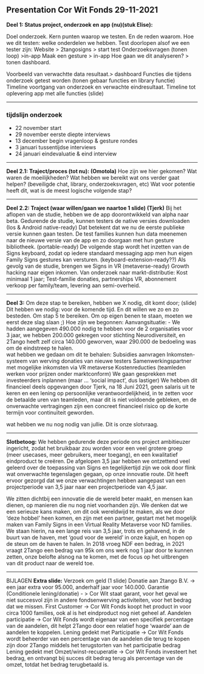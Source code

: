 ## Presentation Cor Wit Fonds 29-11-2021

**Deel 1: Status project, onderzoek en app (nu)(stuk Elise):**

Doel onderzoek. Kern punten waarop we testen. En de reden waarom.
Hoe we dit testen: welke onderdelen we hebben.
Test doorlopen alsof we een tester zijn:
Website > 2tangosigns > start test
Onderzoeksvragen (tonen loop) >in-app
Maak een gesture > in-app
Hoe gaan we dit analyseren?  > tonen dashboard.

Voorbeeld van verwachtte data resultaat.> dashboard
Functies die tijdens onderzoek getest worden (tonen gebaar functies en library functie)
Timeline voortgang van onderzoek en verwachte eindresultaat.
Timeline tot oplevering app met alle functies (slide)

---

### tijdslijn onderzoek
- 22 november start
- 29 november eerste diepte interviews
- 13 december begin vragenloop & gesture rondes
- 3 januari tussentijdse interviews
- 24 januari eindevaluatie & eind interview
 
---

**Deel 2.1: Traject/proces (tot nu): (Omotola)**
Hoe zijn we hier gekomen?
Wat waren de moeilijkheden?
Wat hebben we bereikt wat ons verder gaat helpen? (beveiligde chat, library, onderzoeksvragen, etc) 
Wat voor potentie heeft dit, wat is de meest logische volgende stap?

---

**Deel 2.2: Traject (waar willen/gaan we naartoe 1 slide) (Tjerk)**
Bij het aflopen van de studie, hebben we de app doorontwikkeld van alpha naar beta. Gedurende de studie, kunnen testers de native versies downloaden (Ios & Android native-ready) Dat betekent dat we nu de eerste publieke versie kunnen gaan testen. 
De test families kunnen hun data meenemen naar de nieuwe versie van de app en zo doorgaan met hun gesture bibliotheek. (portable-ready)
De volgende stap wordt het inzetten van de Signs keyboard, zodat op iedere standaard messaging app men hun eigen Family Signs gestures kan versturen. (keyboard-extension-ready??)
Als gevolg van de studie, brengen we Signs in VR (metaverse-ready) 
Growth hacking naar eigen inkomen. Van onderzoek naar markt-distributie: Kost minimaal 1 jaar; Test-familie donaties, partnerships VR, abonnement verkoop per family/team, levering aan semi-overheid.  

---

**Deel 3:**  Om deze stap te bereiken, hebben we X nodig, dit komt door; (slide)
Dit hebben we nodig: voor de komende tijd. En dit willen we zo en zo besteden. Om stap 5 te bereiken. Om op eigen benen te staan, moeten we eerst deze slag slaan ;)
Hoe zijn we begonnen:
Aanvangsituatie: - We hadden aangegeven 490.000 nodig te hebben voor de 2 organisaties voor 3 jaar, we hebben 200.000 gekregen voor stichting Neurodiversiteit, en 2Tango heeft zelf circa 140.000 geworven, waar 290.000 de bedoeling was om de eindstreep te halen.  
wat hebben we gedaan om dit te behalen:
Subsidies aanvragen
Inkomsten-systeem van werving donaties van nieuwe testers
Samenwerkingspartner met mogelijke inkomsten via VR metaverse
Kostenreducties (teamleden werken voor prijzen onder marktconform)
We gaan gesprekken met investeerders inplannen (maar … ‘social impact’, dus lastiger)
 We hebben dit financieel deels opgevangen door Tjerk, na 18 Juni 2021, geen salaris uit te keren en een lening op persoonlijke verantwoordelijkheid, in te zetten voor de betaalde uren van teamleden, maar dit is niet voldoende gebleken, en de onverwachte vertragingen zijn een concreet financieel risico op de korte termijn voor continuïteit geworden. 

wat hebben we nu nog nodig van jullie.
Dit is onze slotvraag.

---

**Slotbetoog:**
We hebben gedurende deze periode ons project ambitieuzer ingericht, zodat het bruikbaar zou worden voor een veel grotere groep (meer usecases, meer gebruikers, meer toegang), en een kwalitatief eindproduct te creëren. De afgelopen 3,5 jaar hebben we ontzettend veel geleerd over de toepassing van Signs en tegelijkertijd zijn we ook door flink wat onverwachte tegenslagen gegaan, op onze innovatie route. Dit heeft ervoor gezorgd dat we onze verwachtingen hebben aangepast van een projectperiode van 3,5 jaar naar een projectperiode van 4,5 jaar.

We zitten dichtbij een innovatie die de wereld beter maakt, en mensen kan dienen, op manieren die nu nog niet voorhanden zijn. We denken dat we een serieuze kans maken, om dit ook wereldwijd te maken, als we door ‘deze hobbel’ heen komen, en zijn met een partner, gestart met het mogelijk maken van Family Signs in een Virtual Reality Metaverse voor ND families. We staan hierin, na een lange reis van 3,5 jaar, trots en gehavend, in de buurt van de haven, met ‘goud voor de wereld’ in onze kajuit, en hopen op de steun om de haven te halen. In 2018 vroeg NDF een bedrag, in 2021 vraagt 2Tango een bedrag van 95k om ons werk nog 1 jaar door te kunnen zetten, onze belofte alsnog na te komen, met de focus op het uitbrengen van dit product naar de wereld toe. 

---
BIJLAGEN
**Extra slide:**
Verzoek om geld (1 slide)
Donatie aan 2tango B.V. -> een jaar extra voor 95.000, anderhalf jaar voor 140.000.
Garantie (Conditionele lening/donatie) - > Cor Wit staat garant, voor het geval we niet succesvol zijn in andere fondsenwerving activiteiten, voor het bedrag dat we missen. 
First Customer -> Cor Wit Fonds koopt het product in voor circa 1000 families, ook al is het eindproduct nog niet geheel af. 
Aandelen participatie -> Cor Wit Fonds wordt eigenaar van een specifiek percentage van de aandelen, dit helpt 2Tango door een relatief hoge ‘waarde’ aan de aandelen te koppelen. 
Lening gedekt met Participatie -> Cor Wit Fonds wordt beheerder van een percentage van de aandelen die  terug te kopen zijn door 2Tango middels het terugstorten van het participatie bedrag
Lening gedekt met Omzet/winst-recuperatie -> Cor Wit Fonds investeert het bedrag, en ontvangt bij succes dit bedrag terug als percentage van de omzet, totdat het bedrag terugbetaald is. 



